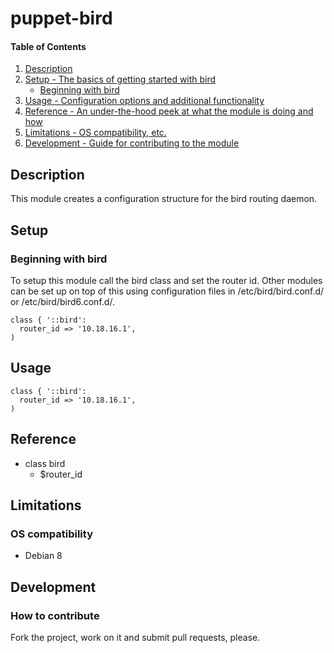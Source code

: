# puppet-bird

#### Table of Contents

1. [Description](#description)
1. [Setup - The basics of getting started with bird](#setup)
    * [Beginning with bird](#beginning-with-bird)
1. [Usage - Configuration options and additional functionality](#usage)
1. [Reference - An under-the-hood peek at what the module is doing and how](#reference)
1. [Limitations - OS compatibility, etc.](#limitations)
1. [Development - Guide for contributing to the module](#development)

## Description

This module creates a configuration structure for the bird routing daemon.

## Setup

### Beginning with bird

To setup this module call the bird class and set the router id. Other modules can be set up on top of this using configuration files in /etc/bird/bird.conf.d/ or /etc/bird/bird6.conf.d/.
```puppet
class { '::bird':
  router_id => '10.18.16.1',
)
```

## Usage

```puppet
class { '::bird':
  router_id => '10.18.16.1',
)
```

## Reference

* class bird
  * $router\_id

## Limitations

### OS compatibility
* Debian 8

## Development

### How to contribute
Fork the project, work on it and submit pull requests, please.

